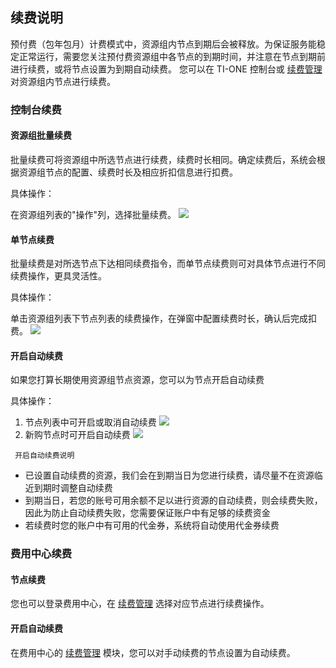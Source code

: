 ﻿## 续费说明
预付费（包年包月）计费模式中，资源组内节点到期后会被释放。为保证服务能稳定正常运行，需要您关注预付费资源组中各节点的到期时间，并注意在节点到期前进行续费，或将节点设置为到期自动续费。
您可以在 TI-ONE 控制台或 [续费管理](https://console.cloud.tencent.com/account/renewal)  对资源组内节点进行续费。

### 控制台续费

#### 资源组批量续费

   批量续费可将资源组中所选节点进行续费，续费时长相同。确定续费后，系统会根据资源组节点的配置、续费时长及相应折扣信息进行扣费。
		
  具体操作：
        
   在资源组列表的"操作"列，选择批量续费。
![](https://qcloudimg.tencent-cloud.cn/raw/2fdaad0d134dac236bb55095dcb2e094.png)

#### 单节点续费
  
   批量续费是对所选节点下达相同续费指令，而单节点续费则可对具体节点进行不同续费操作，更具灵活性。

具体操作：

单击资源组列表下节点列表的续费操作，在弹窗中配置续费时长，确认后完成扣费。
![](https://qcloudimg.tencent-cloud.cn/raw/cb592e7a63ff982be6a7dea9cd3acd9e.png)

#### 开启自动续费
   如果您打算长期使用资源组节点资源，您可以为节点开启自动续费

  具体操作：

   1. 节点列表中可开启或取消自动续费
   ![](https://qcloudimg.tencent-cloud.cn/raw/c344a1ac70738040bae8ff474962a0c8.png)
   2. 新购节点时可开启自动续费
![](https://qcloudimg.tencent-cloud.cn/raw/ce0a1764f7005bf8e5b87e97e4e14617.png)
   
	 开启自动续费说明
  * 已设置自动续费的资源，我们会在到期当日为您进行续费，请尽量不在资源临近到期时调整自动续费
  * 到期当日，若您的账号可用余额不足以进行资源的自动续费，则会续费失败，因此为防止自动续费失败，您需要保证账户中有足够的续费资金
  * 若续费时您的账户中有可用的代金券，系统将自动使用代金券续费


### 费用中心续费

#### 节点续费
您也可以登录费用中心，在 [续费管理](https://console.cloud.tencent.com/account/renewal) 选择对应节点进行续费操作。
#### 开启自动续费
在费用中心的 [续费管理](https://console.cloud.tencent.com/account/renewal) 模块，您可以对手动续费的节点设置为自动续费。



